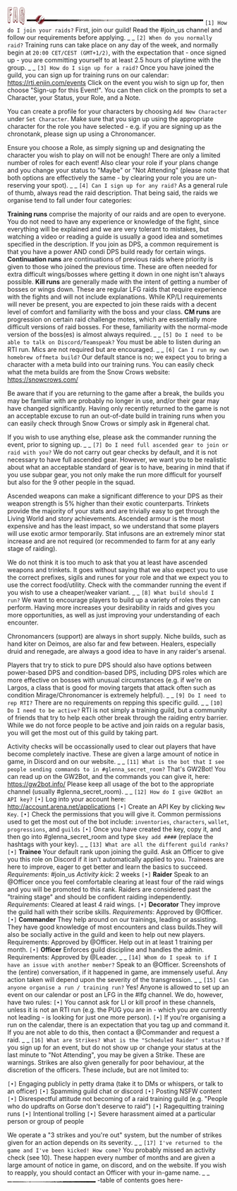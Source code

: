 ![header-faq](../graphics/headers/header-faq.png)
![separator-big](../graphics/separators/separator-big.png)
`[1] How do I join your raids?`
First, join our guild! Read the #join_us channel and follow our requirements before applying.
_ _
`[2] When do you normally raid?`
Training runs can take place on any day of the week, and normally begin at `20:00 CET/CEST (GMT+1/2)`, with the expectation that - once signed up - you are committing yourself to at least 2.5 hours of playtime with the group.
_ _
`[3] How do I sign up for a raid?`
Once you have joined the guild, you can sign up for training runs on our calendar: <https://rti.enjin.com/events>
Click on the event you wish to sign up for, then choose "Sign-up for this Event!". You can then click on the prompts to set a Character, your Status, your Role, and a Note.

You can create a profile for your characters by choosing `Add New Character` under `Set Character`. Make sure that you sign up using the appropriate character for the role you have selected - e.g. if you are signing up as the chronotank, please sign up using a Chronomancer.

Ensure you choose a Role, as simply signing up and designating the character you wish to play on will not be enough! There are only a limited number of roles for each event! Also clear your role if your plans change and you change your status to "Maybe" or "Not Attending" (please note that both options are effectively the same - by clearing your role you are un-reserving your spot).
_ _
`[4] Can I sign up for any raid?`
As a general rule of thumb, always read the raid description. That being said, the raids we organise tend to fall under four categories:

**Training runs** comprise the majority of our raids and are open to everyone. You do not need to have any experience or knowledge of the fight, since everything will be explained and we are very tolerant to mistakes, but watching a video or reading a guide is usually a good idea and sometimes specified in the description. If you join as DPS, a common requirement is that you have a power AND condi DPS build ready for certain wings.
**Continuation runs** are continuations of previous raids where priority is given to those who joined the previous time. These are often needed for extra difficult wings/bosses where getting it down in one night isn't always possible.
**Kill runs** are generally made with the intent of getting a number of bosses or wings down. These are regular LFG raids that require experience with the fights and will not include explanations. While KP/LI requirements will never be present, you are expected to join these raids with a decent level of comfort and familiarity with the boss and your class.
**CM runs** are progression on certain raid challenge motes, which are essentially more difficult versions of raid bosses. For these, familiarity with the normal-mode version of the boss(es) is almost always required.
_ _
`[5] Do I need to be able to talk on Discord/Teamspeak?`
You must be able to listen during an RTI run. Mics are not required but are encouraged.
_ _
`[6] Can I run my own homebrew offmeta build?`
Our default stance is no; we expect you to bring a character with a meta build into our training runs. You can easily check what the meta builds are from the Snow Crows website: <https://snowcrows.com/>

Be aware that if you are returning to the game after a break, the builds you may be familiar with are probably no longer in use, and/or their gear may have changed significantly. Having only recently returned to the game is not an acceptable excuse to run an out-of-date build in training runs when you can easily check through Snow Crows or simply ask in #general chat.

If you wish to use anything else, please ask the commander running the event, prior to signing up.
_ _
`[7] Do I need full ascended gear to join or raid with you?`
We do not carry out gear checks by default, and it is not necessary to have full ascended gear. However, we want you to be realistic about what an acceptable standard of gear is to have, bearing in mind that if you use subpar gear, you not only make the run more difficult for yourself but also for the 9 other people in the squad.

Ascended weapons can make a significant difference to your DPS as their weapon strength is 5% higher than their exotic counterparts. Trinkets provide the majority of your stats and are trivially easy to get through the Living World and story achievements. Ascended armour is the most expensive and has the least impact, so we understand that some players will use exotic armor temporarily. Stat infusons are an extremely minor stat increase and are not required (or recommended to farm for at any early stage of raiding).

We do not think it is too much to ask that you at least have ascended weapons and trinkets. It goes without saying that we also expect you to use the correct prefixes, sigils and runes for your role and that we expect you to use the correct food/utility. Check with the commander running the event if you wish to use a cheaper/weaker variant.
_ _
`[8] What build should I run?`
We want to encourage players to build up a variety of roles they can perform. Having more increases your desirability in raids and gives you more opportunities, as well as just improving your understanding of each encounter.

Chronomancers (support) are always in short supply. Niche builds, such as hand kiter on Deimos, are also far and few between. Healers, especially druid and renegade, are always a good idea to have in any raider's arsenal.

Players that try to stick to pure DPS should also have options between power-based DPS and condition-based DPS, including DPS roles which are more effective on bosses with unusual circumstances (e.g. if we're on Largos, a class that is good for moving targets that attack often such as condition Mirage/Chronomancer is extremely helpful).
_ _
`[9] Do I need to rep RTI?`
There are no requirements on repping this specific guild.
_ _
`[10] Do I need to be active?`
RTI is not simply a training guild, but a community of friends that try to help each other break through the raiding entry barrier. While we do not force people to be active and join raids on a regular basis, you will get the most out of this guild by taking part.

Activity checks will be occassionally used to clear out players that have become completely inactive. These are given a large amount of notice in game, in Discord and on our website.
_ _
`[11] What is the bot that I see people sending commands to in #glenna_secret_room?`
That's GW2Bot! You can read up on the GW2Bot, and the commands you can give it, here: <https://gw2bot.info/>
Please keep all usage of the bot to the appropriate channel (usually #glenna_secret_room).
_ _
`[12] How do I give GW2Bot an API key?`
`[•]` Log into your account here: <http://account.arena.net/applications>
`[•]` Create an API Key by clicking `New Key`.
`[•]` Check the permissions that you will give it. Common permissions used to get the most out of the bot include: `inventories`, `characters`, `wallet`, `progressions`, and `guilds`
`[•]` Once you have created the key, copy it, and then go into #glenna_secret_room and type `$key add ####` (replace the hashtags with your key).
_ _
`[13] What are all the different guild ranks?`
`[•]` **Trainee**
Your default rank upon joining the guild. Ask an Officer to give you this role on Discord if it isn't automatically applied to you. Trainees are here to improve, eager to get better and learn the basics to succeed.
_Requirements_: #join_us 
_Activity kick_: 2 weeks
`[•]` **Raider**
Speak to an @Officer once you feel comfortable clearing at least four of the raid wings and you will be promoted to this rank. Raiders are considered past the "training stage" and should be confident raiding independently.
_Requirements_: Cleared at least 4 raid wings.
`[•]` **Decorator**
They improve the guild hall with their scribe skills.
_Requirements_: Approved by @Officer.
`[•]` **Commander**
They help around on our trainings, leading or assisting. They have good knowledge of most encounters and class builds.They will also be socially active in the guild and keen to help out new players. 
Requirements: Approved by @Officer. Help out in at least 1 training per month.
`[•]` **Officer**
Enforces guild discipline and handles the admin.
Requirements: Approved by @Leader.
_ _
`[14] Whom do I speak to if I have an issue with another member?`
Speak to an @Officer. Screenshots of the (entire) conversation, if it happened in game, are immensely useful. Any action taken will depend upon the severity of the transgression.
_ _
`[15] Can anyone organise a run / training run?`
Yes! Anyone is allowed to set up an event on our calendar or post an LFG in the #lfg channel. We do, however, have two rules:
`[•]` You cannot ask for LI or kill proof in these channels, unless it is not an RTI run (e.g. the PUG you are in - which you are currently not leading - is looking for just one more person).
`[•]` If you're organising a run on the calendar, there is an expectation that you tag up and command it. If you are not able to do this, then contact a @Commander and request a raid.
_ _
`[16] What are Strikes? What is the "Scheduled Raider" status?`
If you sign up for an event, but do not show up or change your status at the last minute to "Not Attending", you may be given a Strike. These are warnings. Strikes are also given generally for poor behaviour, at the discretion of the officers. These include, but are not limited to:

`[•]` Engaging publicly in petty drama (take it to DMs or whispers, or talk to an officer)
`[•]` Spamming guild chat or discord 
`[•]` Posting NSFW content
`[•]` Disrespectful attitude not becoming of a raid training guild (e.g. "People who do updrafts on Gorse don't deserve to raid")
`[•]` Ragequitting training runs
`[•]` Intentional trolling
`[•]` Severe harassment aimed at a particular person or group of people

We operate a "3 strikes and you're out" system, but the number of strikes given for an action depends on its severity.
_ _
`[17] I've returned to the game and I've been kicked! How come?`
You probably missed an activity check (see 10). These happen every number of months and are given a large amount of notice in game, on discord, and on the website. If you wish to reapply, you should contact an Officer with your in-game name.
_ _
![separator-small](../graphics/separators/separator-small.png)
-table of contents goes here-